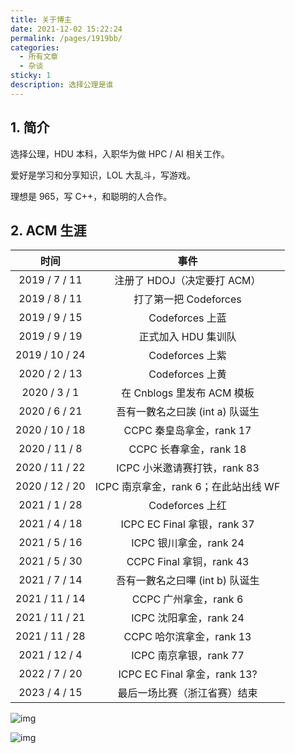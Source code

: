 ```yaml
---
title: 关于博主
date: 2021-12-02 15:22:24
permalink: /pages/1919bb/
categories:
  - 所有文章
  - 杂谈
sticky: 1
description: 选择公理是谁
---
```


## 1. 简介

选择公理，HDU 本科，入职华为做 HPC / AI 相关工作。

爱好是学习和分享知识，LOL 大乱斗，写游戏。

理想是 965，写 C++，和聪明的人合作。

## 2. ACM 生涯

|      时间      |                 事件                 |
| :------------: | :----------------------------------: |
| 2019 /  7 / 11 |     注册了 HDOJ（决定要打 ACM）      |
| 2019 /  8 / 11 |        打了第一把 Codeforces         |
| 2019 /  9 / 15 |           Codeforces 上蓝            |
| 2019 /  9 / 19 |         正式加入 HDU 集训队          |
| 2019 / 10 / 24 |           Codeforces 上紫            |
| 2020 /  2 / 13 |           Codeforces 上黄            |
| 2020 /  3 /  1 |      在 Cnblogs 里发布 ACM 模板      |
| 2020 /  6 / 21 |   吾有一數名之曰誒 (int a) 队诞生    |
| 2020 / 10 / 18 |       CCPC 秦皇岛拿金，rank 17       |
| 2020 / 11 /  8 |        CCPC 长春拿金，rank 18        |
| 2020 / 11 / 22 |     ICPC 小米邀请赛打铁，rank 83     |
| 2020 / 12 / 20 | ICPC 南京拿金，rank 6；在此站出线 WF |
| 2021 /  1 / 28 |           Codeforces 上红            |
| 2021 /  4 / 18 |     ICPC EC Final 拿银，rank 37      |
| 2021 /  5 / 16 |        ICPC 银川拿金，rank 24        |
| 2021 /  5 / 30 |       CCPC Final 拿铜，rank 43       |
| 2021 /  7 / 14 |   吾有一數名之曰嗶 (int b) 队诞生    |
| 2021 / 11 / 14 |        CCPC 广州拿金，rank 6         |
| 2021 / 11 / 21 |        ICPC 沈阳拿金，rank 24        |
| 2021 / 11 / 28 |       CCPC 哈尔滨拿金，rank 13       |
| 2021 / 12 /  4 |        ICPC 南京拿银，rank 77        |
| 2022 /  7 / 20 |     ICPC EC Final 拿金，rank 13?     |
| 2023 /  4 / 15 |     最后一场比赛（浙江省赛）结束     |

![img](/img/1919bb-0.png)

![img](/img/1919bb-1.jpg)
